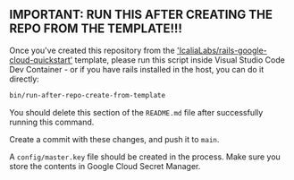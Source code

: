 ## IMPORTANT: RUN THIS AFTER CREATING THE REPO FROM THE TEMPLATE!!!

Once you've created this repository from the
['IcaliaLabs/rails-google-cloud-quickstart'](https://github.com/IcaliaLabs/rails-google-cloud-quickstart)
template, please run this script inside Visual Studio Code Dev Container - or if
you have rails installed in the host, you can do it directly:

```bash
bin/run-after-repo-create-from-template
```

You should delete this section of the `README.md` file after successfully
running this command.

Create a commit with these changes, and push it to `main`.

A `config/master.key` file should be created in the process. Make sure you store
the contents in Google Cloud Secret Manager.

